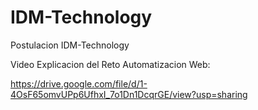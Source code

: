 # IDM-Technology
Postulacion IDM-Technology

Video Explicacion del Reto Automatizacion Web:

https://drive.google.com/file/d/1-4OsF65omvUPp6UfhxI_7o1Dn1DcqrGE/view?usp=sharing


